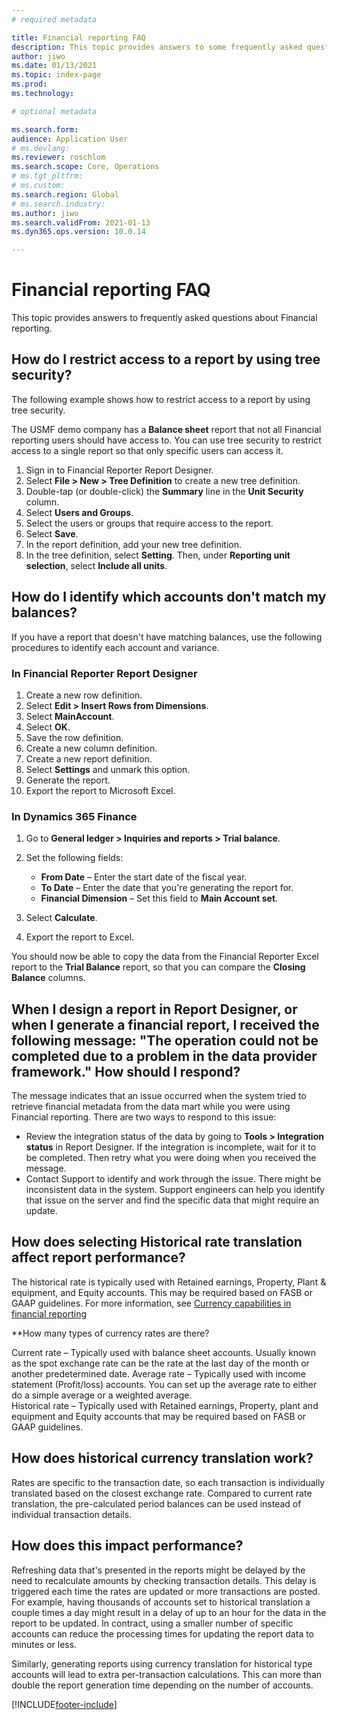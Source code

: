 ```yaml
---
# required metadata

title: Financial reporting FAQ
description: This topic provides answers to some frequently asked questions about Financial reporting.
author: jiwo
ms.date: 01/13/2021
ms.topic: index-page
ms.prod: 
ms.technology: 

# optional metadata

ms.search.form: 
audience: Application User
# ms.devlang: 
ms.reviewer: roschlom
ms.search.scope: Core, Operations
# ms.tgt_pltfrm: 
# ms.custom: 
ms.search.region: Global 
# ms.search.industry: 
ms.author: jiwo
ms.search.validFrom: 2021-01-13
ms.dyn365.ops.version: 10.0.14

---
```


# Financial reporting FAQ

This topic provides answers to frequently asked questions about Financial reporting.

## How do I restrict access to a report by using tree security?

The following example shows how to restrict access to a report by using tree security.

The USMF demo company has a **Balance sheet** report that not all Financial reporting users should have access to. You can use tree security to restrict access to a single report so that only specific users can access it.

1. Sign in to Financial Reporter Report Designer.
2. Select **File \> New \> Tree Definition** to create a new tree definition.
3. Double-tap (or double-click) the **Summary** line in the **Unit Security** column.
4. Select **Users and Groups**.
5. Select the users or groups that require access to the report.
6. Select **Save**.
7. In the report definition, add your new tree definition.
8. In the tree definition, select **Setting**. Then, under **Reporting unit selection**, select **Include all units**.

## How do I identify which accounts don't match my balances?

If you have a report that doesn't have matching balances, use the following procedures to identify each account and variance.

### In Financial Reporter Report Designer

1. Create a new row definition.
2. Select **Edit \> Insert Rows from Dimensions**.
3. Select **MainAccount**.
4. Select **OK**.
5. Save the row definition.
6. Create a new column definition.
7. Create a new report definition.
8. Select **Settings** and unmark this option.
9. Generate the report. 
10. Export the report to Microsoft Excel.

### In Dynamics 365 Finance

1. Go to **General ledger \> Inquiries and reports \> Trial balance**.
2. Set the following fields:

    - **From Date** – Enter the start date of the fiscal year.
    - **To Date** – Enter the date that you're generating the report for.
    - **Financial Dimension** – Set this field to **Main Account set**.

3. Select **Calculate**.
4. Export the report to Excel.

You should now be able to copy the data from the Financial Reporter Excel report to the **Trial Balance** report, so that you can compare the **Closing Balance** columns.

## When I design a report in Report Designer, or when I generate a financial report, I received the following message: "The operation could not be completed due to a problem in the data provider framework." How should I respond?

The message indicates that an issue occurred when the system tried to retrieve financial metadata from the data mart while you were using Financial reporting. There are two ways to respond to this issue:

- Review the integration status of the data by going to **Tools \> Integration status** in Report Designer. If the integration is incomplete, wait for it to be completed. Then retry what you were doing when you received the message.
- Contact Support to identify and work through the issue. There might be inconsistent data in the system. Support engineers can help you identify that issue on the server and find the specific data that might require an update.

## How does selecting Historical rate translation affect report performance?

The historical rate is typically used with Retained earnings, Property, Plant & equipment, and Equity accounts. This may be required based on FASB or GAAP guidelines.
For more information, see [Currency capabilities in financial reporting](financial-reporting-currency-capability.md)

**How many types of currency rates are there?

Current rate – Typically used with balance sheet accounts. Usually known as the spot exchange rate can be the rate at the last day of the month or another predetermined date. 
Average rate – Typically used with income statement (Profit/loss) accounts. You can set up the average rate to either do a simple average or a weighted average.  
Historical rate – Typically used with Retained earnings, Property, plant and equipment and Equity accounts that may be required based on FASB or GAAP guidelines.

## How does historical currency translation work?

Rates are specific to the transaction date, so each transaction is individually translated based on the closest exchange rate. Compared to current rate translation, the pre-calculated period balances can be used instead of individual transaction details.

## How does this impact performance?

Refreshing data that's presented in the reports might be delayed by the need to recalculate amounts by checking transaction details. This delay is triggered each time the rates are updated or more transactions are posted. For example, having thousands of accounts set to historical translation a couple times a day might result in a delay of up to an hour for the data in the report to be updated. In contract, using a smaller number of specific accounts can reduce the processing times for updating the report data to minutes or less.

Similarly, generating reports using currency translation for historical type accounts will lead to extra per-transaction calculations. This can more than double the report generation time depending on the number of accounts.



[!INCLUDE[footer-include](../../includes/footer-banner.md)]
